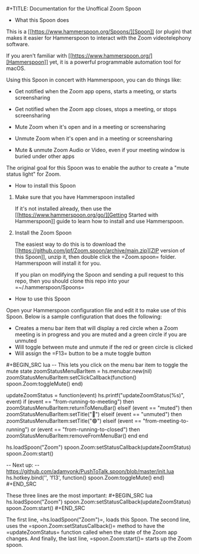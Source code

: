 #+TITLE: Documentation for the Unoffical Zoom Spoon
* What this Spoon does

This is a [[https://www.hammerspoon.org/Spoons/][Spoon]] (or plugin) that makes it easier for Hammerspoon to interact with the Zoom videotelephony software.

If you aren't familiar with  [[https://www.hammerspoon.org/][Hammerspoon]] yet, it is a powerful programmable automation tool for macOS.

Using this Spoon in concert with Hammerspoon, you can do things like:
- Get notified when the Zoom app opens, starts a meeting, or starts screensharing
- Get notified when the Zoom app closes, stops a meeting, or stops screensharing
- Mute Zoom when it's open and in a meeting or screensharing
- Unmute Zoom when it's open and in a meeting or screensharing

- Mute & unmute Zoom Audio or Video, even if your meeting window is buried under other apps

The original goal for this Spoon was to enable the author to create a "mute status light" for Zoom.

* How to install this Spoon

1. Make sure that you have Hammerspoon installed

   If it's not installed already, then use the [[https://www.hammerspoon.org/go/][Getting Started with Hammerspoon]] guide to learn how to install and use Hammerspoon.

2. Install the Zoom Spoon

   The easiest way to do this is to download the [[https://github.com/jpf/Zoom.spoon/archive/main.zip][ZIP version of this Spoon]], unzip it, then double click the =Zoom.spoon= folder. Hammerspoon will install it for you.

   If you plan on modifying the Spoon and sending a pull request to this repo, then you should clone this repo into your =~/.hammerspoon/Spoons=

* How to use this Spoon

Open your Hammerspoon configuration file and edit it to make use of this Spoon. Below is a sample configuration that does the following:

- Creates a menu bar item that will display a red circle when a Zoom meeting is in progress and you are muted and a green circle if you are unmuted
- Will toggle between mute and unmute if the red or green circle is clicked
- Will assign the =F13= button to be a mute toggle button

#+BEGIN_SRC lua
-- This lets you click on the menu bar item to toggle the mute state
zoomStatusMenuBarItem = hs.menubar.new(nil)
zoomStatusMenuBarItem:setClickCallback(function()
    spoon.Zoom:toggleMute()
end)

updateZoomStatus = function(event)
  hs.printf("updateZoomStatus(%s)", event)
  if (event == "from-running-to-meeting") then
    zoomStatusMenuBarItem:returnToMenuBar()
  elseif (event == "muted") then
    zoomStatusMenuBarItem:setTitle("🔴")
  elseif (event == "unmuted") then
    zoomStatusMenuBarItem:setTitle("🟢")
  elseif (event == "from-meeting-to-running") or (event == "from-running-to-closed") then
    zoomStatusMenuBarItem:removeFromMenuBar()
  end
end

hs.loadSpoon("Zoom")
spoon.Zoom:setStatusCallback(updateZoomStatus)
spoon.Zoom:start()

-- Next up:
-- https://github.com/adamyonk/PushToTalk.spoon/blob/master/init.lua
hs.hotkey.bind('', 'f13', function()
  spoon.Zoom:toggleMute()
end)
#+END_SRC

These three lines are the most important:
#+BEGIN_SRC lua
hs.loadSpoon("Zoom")
spoon.Zoom:setStatusCallback(updateZoomStatus)
spoon.Zoom:start()
#+END_SRC

The first line, =hs.loadSpoon("Zoom")=, loads this Spoon.
The second line, uses the =spoon.Zoom:setStatusCallback()= method to have the =updateZoomStatus= function called when the state of the Zoom app changes.
And finally, the last line, =spoon.Zoom:start()= starts up the Zoom spoon.
